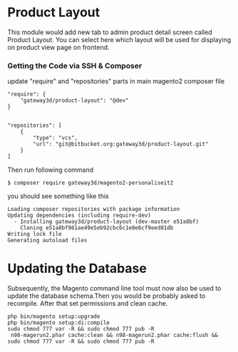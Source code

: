 # Product Layout #

This module would add new tab to admin product detail screen called Product Layout. You can select here which layout will be used for displaying  on product view page on frontend.

### Getting the Code via SSH & Composer ###
update "require" and "repositories" parts in main magento2 composer file

```
"require": {
    "gateway3d/product-layout": "@dev"
}


"repositories": [
    {
        "type": "vcs",
        "url": "git@bitbucket.org:gateway3d/product-layout.git"
    }
]

```

Then run following command

```
$ composer require gateway3d/magento2-personaliseit2
```

you should see something like this

```
Loading composer repositories with package information
Updating dependencies (including require-dev)             
  - Installing gateway3d/product-layout (dev-master e51a8bf)
    Cloning e51a8bf961ae49e5eb92cbc6c1e0e6cf9eed81db
Writing lock file
Generating autoload files
```

# Updating the Database #
Subsequently, the Magento command line tool must now also be used to update the database schema.Then you would be probably asked to recompile. After that set permissions and clean cache.
```
php bin/magento setup:upgrade
php bin/magento setup:di:compile
sudo chmod 777 var -R && sudo chmod 777 pub -R
 n98-magerun2.phar cache:clean && n98-magerun2.phar cache:flush && sudo chmod 777 var -R && sudo chmod 777 pub -R
```


